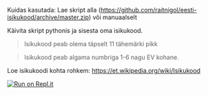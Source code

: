 Kuidas kasutada:
  Lae skript alla (https://github.com/raitnigol/eesti-isikukood/archive/master.zip)
  või manuaalselt

Käivita skript pythonis ja sisesta oma isikukood.

> Isikukood peab olema täpselt 11 tähemärki pikk

> Isikukood peab algama numbriga 1-6 nagu EV kohane.

Loe isikukoodi kohta rohkem: https://et.wikipedia.org/wiki/Isikukood

[![Run on Repl.it](https://repl.it/badge/github/raitnigol/eesti-isikukood)](https://repl.it/github/raitnigol/eesti-isikukood)